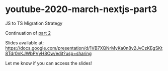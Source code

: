 # youtube-2020-march-nextjs-part3
JS to TS Migration Strategy

Continuation of [part 2](https://github.com/bmvantunes/youtube-2020-feb-nextjs-part2)

Slides available at: https://docs.google.com/presentation/d/1VB7XQNrMyKa0n8y2JvCzKEgSKt8Tdr0nKJWbPVyH8Ow/edit?usp=sharing

Let me know if you can access the slides!
